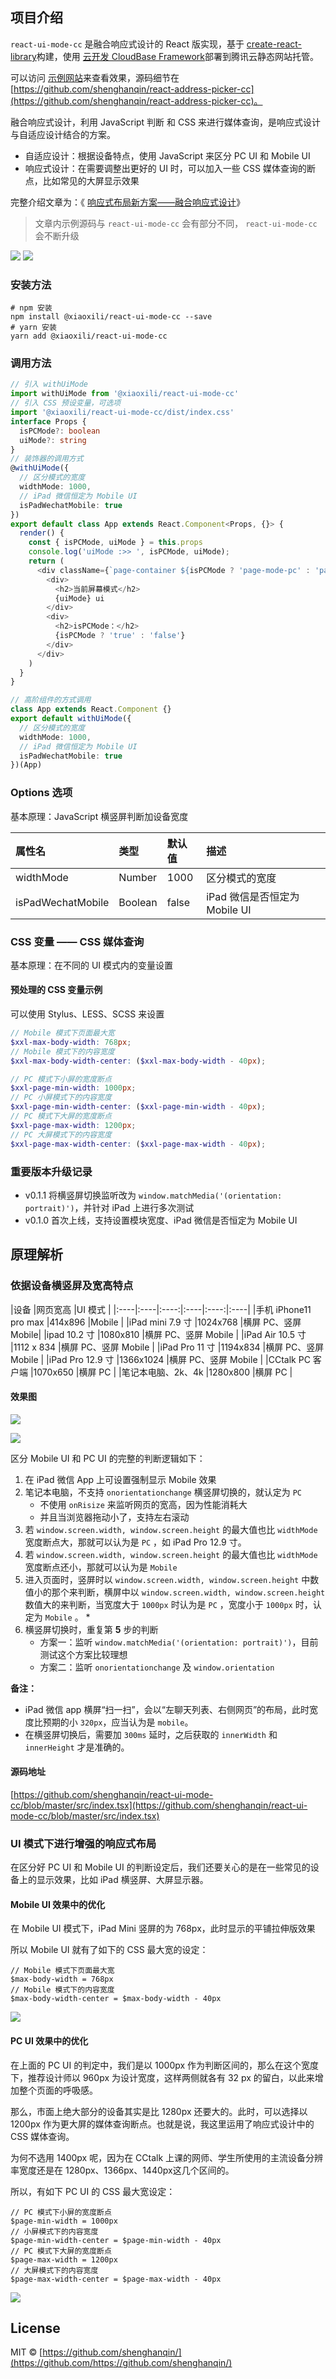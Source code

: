 ## 项目介绍 

`react-ui-mode-cc` 是融合响应式设计的 React 版实现，基于 [create-react-library](https://github.com/transitive-bullshit/create-react-library)构建，使用 [云开发 CloudBase Framework](https://github.com/TencentCloudBase/cloudbase-framework)部署到腾讯云静态网站托管。 

可以访问 [示例网站](https://www.xiaoxili.com/packages/react-ui-mode-cc)来查看效果，源码细节在 [https://github.com/shenghanqin/react-address-picker-cc](https://github.com/shenghanqin/react-address-picker-cc)。 

融合响应式设计，利用 JavaScript 判断 和 CSS 来进行媒体查询，是响应式设计与自适应设计结合的方案。 

* 自适应设计：根据设备特点，使用 JavaScript 来区分 PC UI 和 Mobile UI 
* 响应式设计：在需要调整出更好的 UI 时，可以加入一些 CSS 媒体查询的断点，比如常见的大屏显示效果 

完整介绍文章为：《 [响应式布局新方案——融合响应式设计](https://www.xiaoxili.com/blog/posts/fusion-web-design.html)》 

>文章内示例源码与 `react-ui-mode-cc` 会有部分不同， `react-ui-mode-cc` 会不断升级 

![](https://image-hosting.xiaoxili.com/img/20200730093122.png)
![](https://image-hosting.xiaoxili.com/img/20200730093044.png)

### 安装方法 

```plain
# npm 安装 
npm install @xiaoxili/react-ui-mode-cc --save 
# yarn 安装 
yarn add @xiaoxili/react-ui-mode-cc 
```
### 调用方法 

```typescript
// 引入 withUiMode 
import withUiMode from '@xiaoxili/react-ui-mode-cc' 
// 引入 CSS 预设变量，可选项 
import '@xiaoxili/react-ui-mode-cc/dist/index.css' 
interface Props { 
  isPCMode?: boolean 
  uiMode?: string 
} 
// 装饰器的调用方式 
@withUiMode({ 
  // 区分模式的宽度 
  widthMode: 1000, 
  // iPad 微信恒定为 Mobile UI 
  isPadWechatMobile: true 
}) 
export default class App extends React.Component<Props, {}> { 
  render() { 
    const { isPCMode, uiMode } = this.props 
    console.log('uiMode :>> ', isPCMode, uiMode); 
    return ( 
      <div className={`page-container ${isPCMode ? 'page-mode-pc' : 'page-mode-mobile'}`}> 
        <div> 
          <h2>当前屏幕模式</h2> 
          {uiMode} ui 
        </div> 
        <div> 
          <h2>isPCMode：</h2> 
          {isPCMode ? 'true' : 'false'} 
        </div> 
      </div> 
    ) 
  } 
} 
```
```typescript
// 高阶组件的方式调用 
class App extends React.Component {} 
export default withUiMode({ 
  // 区分模式的宽度 
  widthMode: 1000, 
  // iPad 微信恒定为 Mobile UI 
  isPadWechatMobile: true 
})(App) 
```
### Options 选项 

基本原理：JavaScript 横竖屏判断加设备宽度 

|属性名 |类型 |默认值 |描述 |
|:----|:----|:----|:----|
|widthMode |Number |1000 |区分模式的宽度 |
|isPadWechatMobile |Boolean |false |iPad 微信是否恒定为 Mobile UI |

### CSS 变量 —— CSS 媒体查询 

基本原理：在不同的 UI 模式内的变量设置 

#### 预处理的 CSS 变量示例 

可以使用 Stylus、LESS、SCSS 来设置 

```scss
// Mobile 模式下页面最大宽 
$xxl-max-body-width: 768px;
// Mobile 模式下的内容宽度 
$xxl-max-body-width-center: ($xxl-max-body-width - 40px);

// PC 模式下小屏的宽度断点 
$xxl-page-min-width: 1000px;
// PC 小屏模式下的内容宽度 
$xxl-page-min-width-center: ($xxl-page-min-width - 40px);
// PC 模式下大屏的宽度断点 
$xxl-page-max-width: 1200px;
// PC 大屏模式下的内容宽度 
$xxl-page-max-width-center: ($xxl-page-max-width - 40px);
```
### 重要版本升级记录 

* v0.1.1 将横竖屏切换监听改为 `window.matchMedia('(orientation: portrait)')`，并针对 iPad 上进行多次测试
* v0.1.0 首次上线，支持设置模块宽度、iPad 微信是否恒定为 Mobile UI 

## 原理解析 

### **依据设备横竖屏及宽高特点** 

|设备 |网页宽高 |UI 模式 |
|:----|:----|:----:|:----|:----:|:----|
|手机 iPhone11 pro max |414x896 |Mobile |
|iPad mini 7.9 寸 |1024x768 |横屏 PC、竖屏 Mobile|
|ipad 10.2 寸 |1080x810 |横屏 PC、竖屏 Mobile |
|iPad Air 10.5 寸 |1112 x 834 |横屏 PC、竖屏 Mobile |
|iPad Pro 11 寸 |1194x834 |横屏 PC、竖屏 Mobile |
|iPad Pro 12.9 寸 |1366x1024 |横屏 PC、竖屏 Mobile |
|CCtalk PC 客户端 |1070x650 |横屏 PC |
|笔记本电脑、2k、4k |1280x800 |横屏 PC |

#### 效果图 

![](https://image-hosting.xiaoxili.com/img/20200730093000.png)

![](https://image-hosting.xiaoxili.com/img/20200730093022.png)


区分 Mobile UI 和 PC UI 的完整的判断逻辑如下： 

1. 在 iPad 微信 App 上可设置强制显示 Mobile 效果 
2. 笔记本电脑，不支持 `onorientationchange` 横竖屏切换的，就认定为 `PC`  
    * 不使用 `onRisize` 来监听网页的宽高，因为性能消耗大 
    * 并且当浏览器拖动小了，支持左右滚动 
3. 若 `window.screen.width, window.screen.height` 的最大值也比 `widthMode` 宽度断点大，那就可以认为是 `PC` ，如 iPad Pro 12.9 寸。 
4. 若 `window.screen.width, window.screen.height` 的最大值也比 `widthMode` 宽度断点还小，那就可以认为是 `Mobile`  
5. 进入页面时，竖屏时以 `window.screen.width, window.screen.height` 中数值小的那个来判断，横屏中以 `window.screen.width, window.screen.height` 数值大的来判断，当宽度大于 `1000px` 时认为是 `PC` ，宽度小于 `1000px` 时，认定为 `Mobile` 。 
   * 
6. 横竖屏切换时，重复第 **5** 步的判断 
   * 方案一：监听 `window.matchMedia('(orientation: portrait)')`，目前测试这个方案比较理想
   * 方案二：监听 `onorientationchange` 及 `window.orientation`

**备注：** 

* iPad 微信 app 横屏“扫一扫”，会以“左聊天列表、右侧网页”的布局，此时宽度比预期的小 `320px`，应当认为是 `mobile`。
* 在横竖屏切换后，需要加 `300ms` 延时，之后获取的 `innerWidth` 和 `innerHeight` 才是准确的。

#### 源码地址 

[https://github.com/shenghanqin/react-ui-mode-cc/blob/master/src/index.tsx](https://github.com/shenghanqin/react-ui-mode-cc/blob/master/src/index.tsx)

### UI 模式下进行增强的响应式布局 

在区分好 PC UI 和 Mobile UI 的判断设定后，我们还要关心的是在一些常见的设备上的显示效果，比如 iPad 横竖屏、大屏显示器。 

#### Mobile UI 效果中的优化 

在 Mobile UI 模式下，iPad Mini 竖屏的为 768px，此时显示的平铺拉伸版效果 

所以 Mobile UI 就有了如下的 CSS 最大宽的设定： 

```stylus
// Mobile 模式下页面最大宽 
$max-body-width = 768px 
// Mobile 模式下的内容宽度 
$max-body-width-center = $max-body-width - 40px 
```

![](https://image-hosting.xiaoxili.com/img/20200730093122.png)


#### PC UI 效果中的优化 

在上面的 PC UI 的判定中，我们是以 1000px 作为判断区间的，那么在这个宽度下，推荐设计师以 960px 为设计宽度，这样两侧就各有 32 px 的留白，以此来增加整个页面的呼吸感。 

那么，市面上绝大部分的设备其实是比 1280px 还要大的。此时，可以选择以 1200px 作为更大屏的媒体查询断点。也就是说，我这里运用了响应式设计中的 CSS 媒体查询。 

为何不选用 1400px 呢，因为在 CCtalk 上课的网师、学生所使用的主流设备分辨率宽度还是在 1280px、1366px、1440px这几个区间的。 

所以，有如下 PC UI 的 CSS 最大宽设定： 

```stylus
// PC 模式下小屏的宽度断点 
$page-min-width = 1000px 
// 小屏模式下的内容宽度 
$page-min-width-center = $page-min-width - 40px 
// PC 模式下大屏的宽度断点 
$page-max-width = 1200px 
// 大屏模式下的内容宽度 
$page-max-width-center = $page-max-width - 40px 
```
![](https://image-hosting.xiaoxili.com/img/20200730093044.png)

## License

MIT © [https://github.com/shenghanqin/](https://github.com/https://github.com/shenghanqin/)
